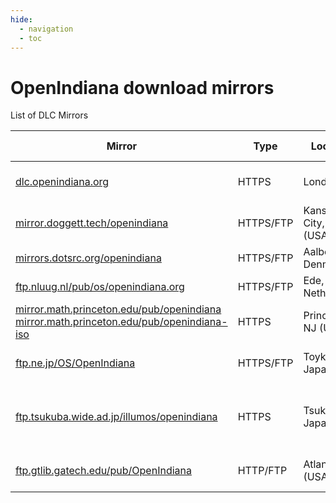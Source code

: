 ```yaml
---
hide:
  - navigation
  - toc
---
```

<!--

The contents of this Documentation are subject to the Public Documentation License Version 1.01
(the "License"); you may only use this Documentation if you comply with the terms of this License.
A copy of the License is available at http://illumos.org/license/PDL.

The Original Documentation is _________________.

The Initial Writer of the Original Documentation is Ken Mays Copyright (C) 2016.
All Rights Reserved. (Initial Writer contact(s):________________[Insert hyperlink/alias]).

Contributor(s):  Michael Kruger,  Adam Števko, Alexander Pyhalov

Portions created by Michael Kruger Copyright (C) 2016.
Portions created by Adam Števko Copyright (C) 2016.
Portions created by Alexander Pyhalov are Copyright (C) 2019.

Portions created by ______ are Copyright (C)_________[Insert year(s)].
All Rights Reserved. (Contributor contact(s):________________[Insert hyperlink/alias]).

-->

# OpenIndiana download mirrors

List of DLC Mirrors

 Mirror                                                                               | Type      | Location            | Connectivity | Provided by                             | Mirror site                                               | Status
 ------------------------------------------------------------------------------------ | --------- |-------------------- | ------------ | --------------------------------------  | --------------------------------------------------------- | ----------------------
[dlc.openindiana.org](https://dlc.openindiana.org/)                                   | HTTPS     | London, UK          | 1Gbit/s      | Krystal Hosting Ltd.                    | [krystal.io](https://krystal.io/)                         | Main download location
[mirror.doggett.tech/openindiana](https://mirror.doggett.tech/openindiana/)          | HTTPS/FTP | Kansas City, MO (USA)  | 1Gbit/s      | Jack Doggett                            | [doggett.tech](https://doggett.tech/)                     | Up to date
[mirrors.dotsrc.org/openindiana](https://mirrors.dotsrc.org/openindiana/)             | HTTPS/FTP | Aalborg, Denmark    | 10Gbit/s     | Dotsrc.org                              | [dotsrc.org](https://dotsrc.org/)                         | Up to date
[ftp.nluug.nl/pub/os/openindiana.org](https://ftp.nluug.nl/pub/os/openindiana.org/)   | HTTPS/FTP | Ede, Netherlands    | 1Gbit/s      | NLUUG                                   | [nluug.nl](https://www.nluug.nl/)                         | Up to date
[mirror.math.princeton.edu/pub/openindiana](https://mirror.math.princeton.edu/pub/openindiana) <br> [mirror.math.princeton.edu/pub/openindiana-iso](https://mirror.math.princeton.edu/pub/openindiana-iso/) | HTTPS | Princeton, NJ (USA)    | 1Gbit/s | Princeton University | [princeton.edu](https://www.princeton.edu/) | Up to date
[ftp.ne.jp/OS/OpenIndiana](https://ftp.ne.jp/OS/OpenIndiana/)                         | HTTPS/FTP | Toyko, Japan        | 1Gbit/s      | KDDI Research, Inc.                     | [kddi-research.jp](https://www.kddi-research.jp/english/) | Up to date
[ftp.tsukuba.wide.ad.jp/illumos/openindiana](https://ftp.tsukuba.wide.ad.jp/illumos/openindiana/) | HTTPS | Tsukuba, Japan | 1Gbit/s   | Tsukuba WIDE Public Mirror service      | [tsukuba.wide.ad.jp](https://ftp.tsukuba.wide.ad.jp/)     | Last updated 2021
[ftp.gtlib.gatech.edu/pub/OpenIndiana](http://ftp.gtlib.gatech.edu/pub/OpenIndiana/)  | HTTP/FTP  | Atlanta, GA (USA)   | 1Gbit/s      | Georgia Institute of Technology         | [gatech.edu](https://www.gatech.edu/)                     | Last updated 2021
